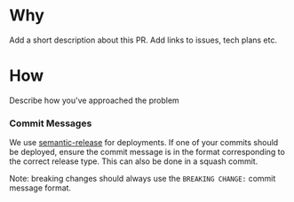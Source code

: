 # Why

Add a short description about this PR.
Add links to issues, tech plans etc.

# How

Describe how you've approached the problem

### Commit Messages

We use [semantic-release](https://github.com/semantic-release/semantic-release#how-does-it-work) for deployments. If one of your commits should be deployed, ensure the commit message is in the format corresponding to the correct release type. This can also be done in a squash commit.

Note: breaking changes should always use the `BREAKING CHANGE:` commit message format.
